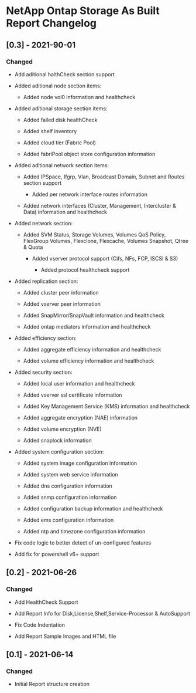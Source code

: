 # NetApp Ontap Storage As Built Report Changelog
## [0.3] - 2021-90-01

### Changed

- Add aditional halthCheck section support

- Added aditional node section items:

  - Added node vol0 information and healthcheck

- Added aditional storage section items:

  - Added failed disk healthCheck

  - Added shelf inventory

  - Added cloud tier (Fabric Pool)

  - Added fabriPool object store configuration information

- Added aditional network section items:

  - Added IPSpace, Ifgrp, Vlan, Broadcast Domain, Subnet and Routes section support

    - Added per network interface routes information

  - Added network interfaces (Cluster, Management, Intercluster & Data) information and healthcheck

- Added network section:

  - Added SVM Status, Storage Volumes, Volumes QoS Policy, FlexGroup Volumes, Flexclone, Flexcache, Volumes Snapshot, Qtree & Quota

    - Added vserver protocol support (Cifs, NFs, FCP, ISCSI & S3)

      - Added protocol healthcheck support

- Added replication section:

  - Added cluster peer information

  - Added vserver peer information

  - Added SnapMirror/SnapVault information and healthcheck

  - Added ontap mediators information and healthcheck

- Added efficiency section:

  - Added aggregate efficiency information and healthcheck

  - Added volume efficiency information and healthcheck

- Added security section:

  - Added local user information and healthcheck

  - Added vserver ssl certificate information

  - Added Key Management Service (KMS) information and healthcheck

  - Added aggregate encryption (NAE) information

  - Added volume encryption (NVE)

  - Added snaplock information

- Added system configuration section:

  - Added system image configuration information

  - Added system web service information

  - Added dns configuration information

  - Added snmp configuration information

  - Added configuration backup information and healthcheck

  - Added ems configuration information

  - Added ntp and timezone configuration information

- Fix code logic to better detect of un-configured features

- Add fix for powershell v6+ support

## [0.2] - 2021-06-26

### Changed

- Add HealthCheck Support

- Add Report Info for Disk,License,Shelf,Service-Processor & AutoSupport

- Fix Code Indentation

- Add Report Sample Images and HTML file

## [0.1] - 2021-06-14

### Changed

- Initial Report structure creation
